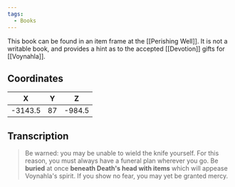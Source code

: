 ```yaml
---
tags:
  - Books
---
```


This book can be found in an item frame at the [[Perishing Well]]. It is not a writable book, and provides a hint as to the accepted [[Devotion]] gifts for [[Voynahla]].

## Coordinates
|  **X**  | **Y** | **Z**  |
| :-----: | :---: | :----: |
| -3143.5 |  87   | -984.5 |

## Transcription
> Be warned: you may be unable to wield the knife yourself. For this reason, you must always have a funeral plan wherever you go. Be **buried** at once **beneath Death's head with items** which will appease Voynahla's spirit. If you show no fear, you may yet be granted mercy.

